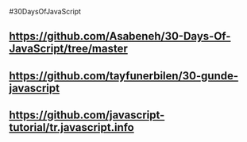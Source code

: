 #30DaysOfJavaScript

## https://github.com/Asabeneh/30-Days-Of-JavaScript/tree/master

## https://github.com/tayfunerbilen/30-gunde-javascript

## https://github.com/javascript-tutorial/tr.javascript.info